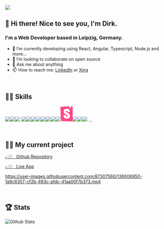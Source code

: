 ![](https://raw.githubusercontent.com/halfrost/halfrost/master/icons/header_.png)

## 👋  Hi there! Nice to see you, I'm Dirk.</h1>

### I'm a Web Developer based in Leipzig, Germany.</h2>

- 🌱 I’m currently developing using React, Angular, Typescript, Node.js and more...
- 👯 I’m looking to collaborate on open source
- 💬 Ask me about anything
- 📫 How to reach me: [LinkedIn](https://dirk-zukunft.de/linkedin) or [Xing](https://dirk-zukunft.de/xing)

&nbsp;

## 👨‍🎓 Skills
<img src='https://raw.githubusercontent.com/yurijserrano/Github-Profile-Readme-Logos/f994c418a134b58c4aec11152f6a4a33fa89da26/frameworks/react.svg' height='50'><img src='https://raw.githubusercontent.com/yurijserrano/Github-Profile-Readme-Logos/f994c418a134b58c4aec11152f6a4a33fa89da26/programming%20languages/javascript.svg' height='50'><img src='https://raw.githubusercontent.com/yurijserrano/Github-Profile-Readme-Logos/f994c418a134b58c4aec11152f6a4a33fa89da26/programming%20languages/typescript.svg' height='50'>
<img src='https://raw.githubusercontent.com/yurijserrano/Github-Profile-Readme-Logos/f994c418a134b58c4aec11152f6a4a33fa89da26/others/html.svg' height='50'><img src='https://raw.githubusercontent.com/yurijserrano/Github-Profile-Readme-Logos/f994c418a134b58c4aec11152f6a4a33fa89da26/others/css.svg' height='50'><img src='https://raw.githubusercontent.com/yurijserrano/Github-Profile-Readme-Logos/f994c418a134b58c4aec11152f6a4a33fa89da26/frameworks/nodejs.svg' height='50'><img src='https://raw.githubusercontent.com/yurijserrano/Github-Profile-Readme-Logos/f994c418a134b58c4aec11152f6a4a33fa89da26/databases/mongodb.svg' height='50'><img src='https://github.com/yurijserrano/Github-Profile-Readme-Logos/blob/master/programming%20languages/php.png?raw=true' height='50'><img src='https://raw.githubusercontent.com/yurijserrano/Github-Profile-Readme-Logos/f994c418a134b58c4aec11152f6a4a33fa89da26/databases/mysql.svg' height='50'><img src='https://raw.githubusercontent.com/yurijserrano/Github-Profile-Readme-Logos/f994c418a134b58c4aec11152f6a4a33fa89da26/cloud/github.svg' height='50'><img src='https://raw.githubusercontent.com/yurijserrano/Github-Profile-Readme-Logos/f994c418a134b58c4aec11152f6a4a33fa89da26/others/git.svg' height='50'><img src='https://raw.githubusercontent.com/dirkzukunft/dirkzukunft/63d11c8edd047acab831ccdba5173bae69901fa3/storybook.svg' height='50'><img src='https://raw.githubusercontent.com/yurijserrano/Github-Profile-Readme-Logos/f994c418a134b58c4aec11152f6a4a33fa89da26/cloud/heroku.svg' height='50'><img src='https://raw.githubusercontent.com/yurijserrano/Github-Profile-Readme-Logos/f994c418a134b58c4aec11152f6a4a33fa89da26/others/npm.svg' height='50'><img src='https://raw.githubusercontent.com/yurijserrano/Github-Profile-Readme-Logos/f994c418a134b58c4aec11152f6a4a33fa89da26/text%20editors/vscode.svg' height='50'> ...

&nbsp;

## 👨‍💻 My current project
<a href="https://github.com/dirkzukunft/frotos" target="_blank">👉🏼  &nbsp;  Github Repository</a>

<a href="https://dirk-zukunft.de/frotos" target="_blank">👉🏼  &nbsp;  Live App</a>


https://user-images.githubusercontent.com/87307560/136006950-1a9c6357-cf2b-493c-afdc-41aa00f7b373.mp4

&nbsp;

## 🏆  Stats
![Github Stats](https://github-readme-stats.vercel.app/api?username=dirkzukunft&hide=stars,contribs)
